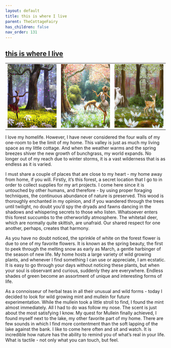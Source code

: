 ```yaml
---
layout: default
title: this is where I live
parent: TheCottageFairy
has_children: false
nav_order: 131
---
```


## [this is where I live](https://www.youtube.com/watch?v=EtAKmIy1HZA)

<div>
<table align="center">
	<tr>
		<td align="center">
			<img src="../../posters/this_is_where_I_live-[EtAKmIy1HZA]/generated_00.png" height="200" width="200"/>
		</td>
		<td align="center">
			<img src="../../posters/this_is_where_I_live-[EtAKmIy1HZA]/generated_01.png" height="200" width="200"/>
		</td>
		<td align="center">
			<img src="../../posters/this_is_where_I_live-[EtAKmIy1HZA]/generated_02.png" height="200" width="200"/>
		</td>
	</tr>
</table>
</div>

I love my homelife. However, I have never considered the four walls of my one-room to be the limit of my home. This valley is just as much my living space as my little cottage. And when the weather warms and the spring breezes shiver the new growth of bunchgrass, my world expands. No longer out of my reach due to winter storms, it is a vast wilderness that is as endless as it is varied.

I must share a couple of places that are close to my heart - my home away from home, if you will. Firstly, it’s this forest, a secret location that I go to in order to collect supplies for my art projects. I come here since it is untouched by other humans, and therefore - by using proper foraging techniques, the continuous abundance of nature is preserved. This wood is thoroughly enchanted in my opinion, and if you wandered through the trees until twilight, no doubt you’d spy the dryads and fawns dancing in the shadows and whispering secrets to those who listen. Whatsoever enters this forest succumbs to the otherworldly atmosphere. The whitetail deer, which are normally quite skittish, are unafraid. Our shared respect for one another, perhaps, creates that harmony.

As you have no doubt noticed, the sprinkle of white on the forest flower is due to one of my favorite flowers. It is known as the spring beauty, the first to peek through the melting snow as early as March, a gentle harbinger of the season of new life. My home hosts a large variety of wild growing plants, and whenever I find something I can use or appreciate, I am ecstatic. It is easy to go through your days without noticing these plants, but when your soul is observant and curious, suddenly they are everywhere. Endless shades of green become an assortment of unique and interesting forms of life.

As a connoisseur of herbal teas in all their unusual and wild forms - today I decided to look for wild growing mint and mullein for future experimentation. While the mullein took a little stroll to find, I found the mint almost immediately. All I had to do was follow my nose. The scent is just about the most satisfying I know. My quest for Mullein finally achieved, I found myself next to the lake, my other favorite part of my home. There are few sounds in which I find more contentment than the soft lapping of the lake against the bank. I like to come here often and sit and watch. It is incredible how nature has the ability to remind you of what’s real in your life. What is tactile - not only what you can touch, but feel.